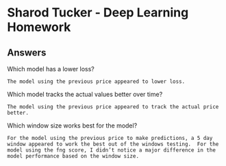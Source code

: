 # Sharod Tucker - Deep Learning Homework

## Answers

Which model has a lower loss?

    The model using the previous price appeared to lower loss.

Which model tracks the actual values better over time?

    The model using the previous price appeared to track the actual price better.

Which window size works best for the model?

    For the model using the previous price to make predictions, a 5 day window appeared to work the best out of the windows testing.  For the model using the fng score, I didn’t notice a major difference in the model performance based on the window size.
